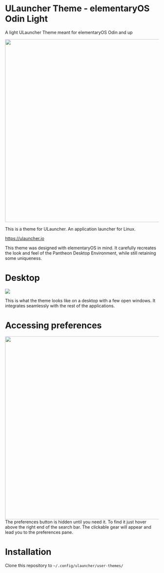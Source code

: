 # ULauncher Theme - elementaryOS Odin Light

A light ULauncher Theme meant for elementaryOS Odin and up

<img src="https://user-images.githubusercontent.com/58484745/147141372-a5f09f36-d2ba-41a0-9b12-2f8f1fddab62.png" width="600" />

This is a theme for ULauncher. An application launcher for Linux. 

https://ulauncher.io

This theme was designed with elementaryOS in mind. It carefully recreates the look and feel of the Pantheon Desktop Environment, while still retaining some uniqueness.

# Desktop

<img src="https://raw.githubusercontent.com/heidefinnischen/ULauncher-elementary_Dark_Theme/main/desktop.png"/>

This is what the theme looks like on a desktop with a few open windows. It integrates seamlessly with the rest of the applications.

# Accessing preferences

<img src="https://user-images.githubusercontent.com/58484745/147143383-ed0ede0b-80e0-46ba-a7b5-403f83451b27.png" width="600" />
The preferences button is hidden until you need it. To find it just hover above the right end of the search bar. The clickable gear will appear and lead you to the preferences pane.

# Installation

Clone this repository to  `~/.config/ulauncher/user-themes/`
